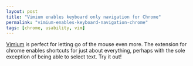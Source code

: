 ```yaml
---
layout: post
title: "Vimium enables keyboard only navigation for Chrome"
permalink: "vimium-enables-keyboard-navigation-chrome"
tags: [chrome, usability, vim]
---
```


<a href="http://vimium.github.com/">Vimium</a> is perfect for letting go of the mouse even more. The extension for chrome enables shortcuts for just about everything, perhaps with the sole exception of being able to select text. Try it out!
